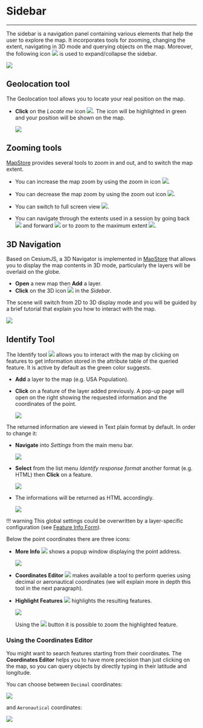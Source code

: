 # Sidebar
*********

The sidebar is a navigation panel containing various elements that help the user to explore the map. It incorporates tools for zooming, changing the extent, navigating in 3D mode and querying objects on the map. Moreover, the following icon <img src="../img/collapse.jpg" style="max-width:20px;"/> is used to expand/collapse the sidebar.

<img src="../img/side-bar-1.jpg" style="max-width:600px;" />

Geolocation tool
----------------

The Geolocation tool allows you to locate your real position on the map.

* **Click** on the *Locate me* icon <img src="../img/geolocation.jpg" style="max-width:20px;"/>. The icon will be highlighted in green and your position will be shown on the map.

  <img src="../img/position.jpg" style="max-width:500px;" />

Zooming tools
-------------

[MapStore](https://mapstore.geo-solutions.it/mapstore/#/) provides several tools to zoom in and out, and to switch the map extent.

* You can increase the map zoom by using the zoom in icon <img src="../img/zoom-in.jpg" style="max-width:18px;"/>.

* You can decrease the map zoom by using the zoom out icon <img src="../img/zoom-out.jpg" style="max-width:18px;"/>.

* You can switch to full screen view <img src="../img/full-screen.jpg" style="max-width:18px;"/>.

* You can navigate through the extents used in a session by going back <img src="../img/back-extent.jpg" style="max-width:22px;"/> and forward <img src="../img/forward-extent.jpg" style="max-width:22px;"/> or to zoom to the maximum extent <img src="../img/max-extent.jpg" style="max-width:22px;"/>.

3D Navigation
-------------
Based on CesiumJS, a 3D Navigator is implemented in [MapStore](https://mapstore.geo-solutions.it/mapstore/#/) that allows you to display the map contents in 3D mode, particularly the layers will be overlaid on the globe.

* **Open** a new map then **Add** a layer.
* **Click** on the 3D icon <img src="../img/3D-icon.jpg" style="max-width:22px;"/> in the *Sidebar*.

The scene will switch from 2D to 3D display mode and you will be guided by a brief tutorial that explain you how to interact with the map.

<img src="../img/3D-mode.jpg" style="max-width:600px;" />

Identify Tool
-------------

The Identify tool  <img src="../img/identify.jpg" style="max-width:22px;"/> allows you to interact with the map by clicking on features to get information stored in the attribute table of the queried feature. It is active by default as the green color suggests.

* **Add** a layer to the map (e.g. USA Population).
* **Click** on a feature of the layer added previously. A pop-up page will open on the right showing the requested information and the coordinates of the point.

    <img src="../img/get_feature_info.png" />

The returned information are viewed in Text plain format by default. In order to change it:

* **Navigate** into *Settings* from the main menu bar.

    <img src="../img/settings.png" />

* **Select** from the list menu *Identify response format* another format (e.g. HTML) then **Click** on a feature.

    <img src="../img/info_formats.png" style="max-width:400px;"/>

* The informations will be returned as HTML accordingly.

    <img src="../img/html_info.png" />

!!! warning
    This global settings could be overwritten by a layer-specific configuration (see [Feature Info Form](layer-settings.md#feature-info-form)).

Below the point coordinates there are three icons:

* **More Info** <img src="../img/more_info_icon.png" style="max-width:25px;"/> shows a popup window displaying the point address.

    <img src="../img/more_info.png" />

* **Coordinates Editor** <img src="../img/coordinates_editor_icon.png" style="max-width:25px;"/> makes available a tool to perform queries using decimal or aeronautical coordinates (we will explain more in depth this tool in the next paragraph).

* **Highlight Features** <img src="../img/highlight_features_icon.png" style="max-width:25px;"/> highlights the resulting features.

    <img src="../img/highlight_features.png" />

    Using the <img src="../img/zoom-layer.jpg" style="max-width:25px;"/> button it is possible to zoom the highlighted feature.

### Using the Coordinates Editor

You might want to search features starting from their coordinates. The **Coordinates Editor** helps you to have more precision than just clicking on the map, so you can query objects by directly typing in their latitude and longitude.

You can choose between `Decimal` coordinates:

<img src="../img/decimal_coordinates_editor.gif" />

and `Aeronautical` coordinates:

<img src="../img/aeronautical_coordinates_editor.gif" />
